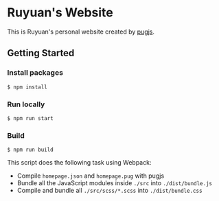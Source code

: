 # Ruyuan's Website

This is Ruyuan's personal website created by [pugjs](https://pugjs.org/api/getting-started.html).

## Getting Started

### Install packages
```
$ npm install
```

### Run locally
```
$ npm run start
``` 

### Build
```
$ npm run build
```

This script does the following task using Webpack:
- Compile `homepage.json` and `homepage.pug` with pugjs
- Bundle all the JavaScript modules inside `./src` into `./dist/bundle.js`
- Compile and bundle all `./src/scss/*.scss` into `./dist/bundle.css`